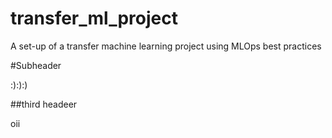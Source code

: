 # transfer_ml_project
A set-up of a transfer machine learning project using MLOps best practices

#Subheader

:):):)

##third headeer

oii